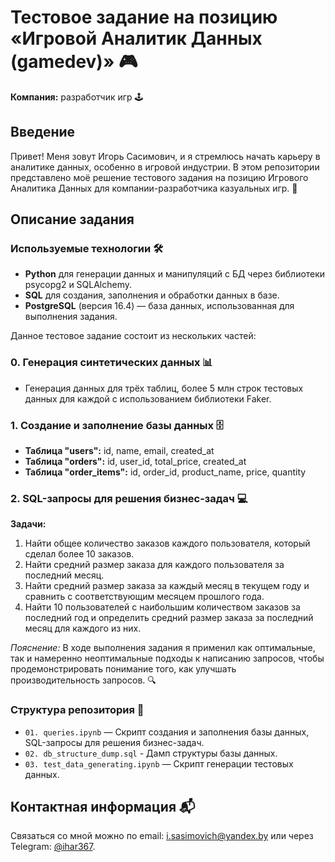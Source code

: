 # Тестовое задание на позицию «Игровой Аналитик Данных (gamedev)» 🎮

**Компания:** разработчик игр 🕹️

## Введение
Привет! Меня зовут Игорь Сасимович, и я стремлюсь начать карьеру в аналитике данных, особенно в игровой индустрии. В этом репозитории представлено моё решение тестового задания на позицию Игрового Аналитика Данных для компании-разработчика казуальных игр. 🚀

## Описание задания

### Используемые технологии 🛠️
- **Python** для генерации данных и манипуляций с БД через библиотеки psycopg2 и SQLAlchemy.
- **SQL** для создания, заполнения и обработки данных в базе.
- **PostgreSQL** (версия 16.4) — база данных, использованная для выполнения задания.

Данное тестовое задание состоит из нескольких частей:

### 0. Генерация синтетических данных 📊
- Генерация данных для трёх таблиц, более 5 млн строк тестовых данных для каждой с использованием библиотеки Faker.

### 1. Создание и заполнение базы данных 🗄️
- **Таблица "users":** id, name, email, created_at
- **Таблица "orders":** id, user_id, total_price, created_at
- **Таблица "order_items":** id, order_id, product_name, price, quantity

### 2. SQL-запросы для решения бизнес-задач 💻
**Задачи:**
1. Найти общее количество заказов каждого пользователя, который сделал более 10 заказов.
2. Найти средний размер заказа для каждого пользователя за последний месяц.
3. Найти средний размер заказа за каждый месяц в текущем году и сравнить с соответствующим месяцем прошлого года.
4. Найти 10 пользователей с наибольшим количеством заказов за последний год и определить средний размер заказа за последний месяц для каждого из них.

*Пояснение:* В ходе выполнения задания я применил как оптимальные, так и намеренно неоптимальные подходы к написанию запросов, чтобы продемонстрировать понимание того, как улучшать производительность запросов. 🔍


### Структура репозитория 📁
- `01. queries.ipynb` — Скрипт создания и заполнения базы данных, SQL-запросы для решения бизнес-задач.
- `02. db_structure_dump.sql` - Дамп структуры базы данных.
- `03. test_data_generating.ipynb` — Скрипт генерации тестовых данных.

## Контактная информация 📬
Связаться со мной можно по email: [i.sasimovich@yandex.by](mailto:i.sasimovich@yandex.by) или через Telegram: [@ihar367](http://t.me/ihar367).